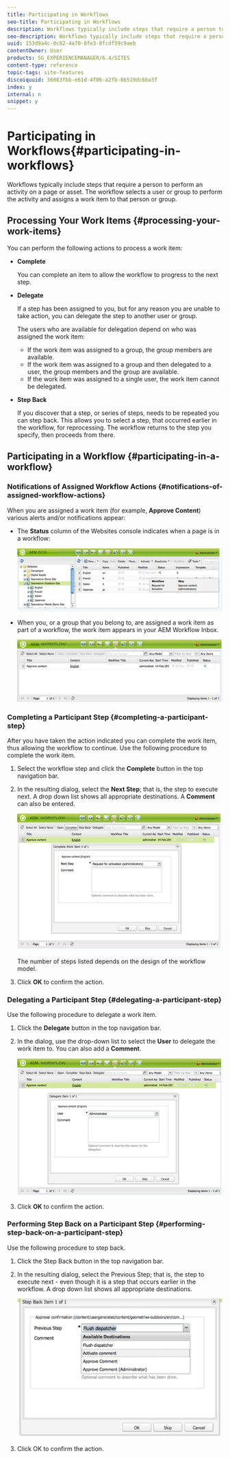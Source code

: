 ```yaml
---
title: Participating in Workflows
seo-title: Participating in Workflows
description: Workflows typically include steps that require a person to perform an activity on a page or asset. The workflow selects a user or group to perform the activity and assigns a work item to that person or group.
seo-description: Workflows typically include steps that require a person to perform an activity on a page or asset. The workflow selects a user or group to perform the activity and assigns a work item to that person or group.
uuid: 153d9a4c-0c82-4a70-8fe3-8fcdf59c9aeb
contentOwner: User
products: SG_EXPERIENCEMANAGER/6.4/SITES
content-type: reference
topic-tags: site-features
discoiquuid: 36083fbb-e61d-4f06-a2fb-66519dc6ba3f
index: y
internal: n
snippet: y
---
```


# Participating in Workflows{#participating-in-workflows}

Workflows typically include steps that require a person to perform an activity on a page or asset. The workflow selects a user or group to perform the activity and assigns a work item to that person or group.

## Processing Your Work Items {#processing-your-work-items}

You can perform the following actions to process a work item:

* **Complete**

  You can complete an item to allow the workflow to progress to the next step.

* **Delegate**

  If a step has been assigned to you, but for any reason you are unable to take action, you can delegate the step to another user or group.

  The users who are available for delegation depend on who was assigned the work item:

    * If the work item was assigned to a group, the group members are available. 
    * If the work item was assigned to a group and then delegated to a user, the group members and the group are available. 
    * If the work item was assigned to a single user, the work item cannot be delegated.

* **Step Back**

  If you discover that a step, or series of steps, needs to be repeated you can step back. This allows you to select a step, that occurred earlier in the workflow, for reprocessing. The workflow returns to the step you specify, then proceeds from there.

## Participating in a Workflow {#participating-in-a-workflow}

### Notifications of Assigned Workflow Actions {#notifications-of-assigned-workflow-actions}

When you are assigned a work item (for example, **Approve Content**) various alerts and/or notifications appear:

* The **Status** column of the Websites console indicates when a page is in a workflow:

  ![](assets/workflowstatus-1.png)

* When you, or a group that you belong to, are assigned a work item as part of a workflow, the work item appears in your AEM Workflow Inbox.

  ![](assets/workflowinbox.png)

### Completing a Participant Step {#completing-a-participant-step}

After you have taken the action indicated you can complete the work item, thus allowing the workflow to continue. Use the following procedure to complete the work item.

1. Select the workflow step and click the **Complete** button in the top navigation bar.
1. In the resulting dialog, select the **Next Step**; that is, the step to execute next. A drop down list shows all appropriate destinations. A **Comment** can also be entered.

   ![](assets/workflowcomplete.png)

   The number of steps listed depends on the design of the workflow model.

1. Click **OK** to confirm the action.

### Delegating a Participant Step {#delegating-a-participant-step}

Use the following procedure to delegate a work item.

1. Click the **Delegate** button in the top navigation bar.
1. In the dialog, use the drop-down list to select the **User** to delegate the work item to. You can also add a **Comment**.

   ![](assets/workflowdelegate.png)

1. Click **OK** to confirm the action.

### Performing Step Back on a Participant Step {#performing-step-back-on-a-participant-step}

Use the following procedure to step back.

1. Click the Step Back button in the top navigation bar.
1. In the resulting dialog, select the Previous Step; that is, the step to execute next - even though it is a step that occurs earlier in the workflow. A drop down list shows all appropriate destinations.

   ![](assets/screen_shot_2018-08-10at155325.jpg)

1. Click OK to confirm the action.

